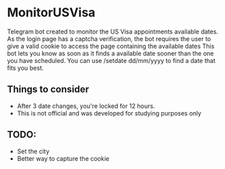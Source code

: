 
# MonitorUSVisa

Telegram bot created to monitor the US Visa appointments available dates.
As the login page has a captcha verification, the bot requires the user to give a valid cookie to access the page containing the available dates
This bot lets you know as soon as it finds a available date sooner than the one you have scheduled.
You can use /setdate dd/mm/yyyy to find a date that fits you best.


## Things to consider

- After 3 date changes, you're locked for 12 hours.
- This is not official and was developed for studying purposes only

## TODO:

- Set the city
- Better way to capture the cookie